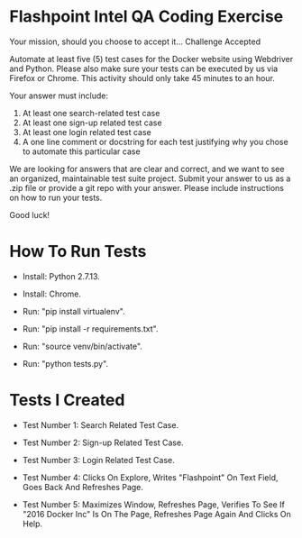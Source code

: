 # Flashpoint Intel QA Coding Exercise

Your mission, should you choose to accept it... Challenge Accepted

Automate at least five (5)  test cases for the Docker website using Webdriver and Python. Please also make sure your tests can be executed by us via Firefox or Chrome.  This activity should only take 45 minutes to an hour.

Your answer must include:
1.	At least one search-related test case
2.	At least one sign-up related test case
3.	At least one login related test case
4.	A one line comment or docstring for each test justifying why you chose to automate this particular case

We are looking for answers that are clear and correct, and we want to see an organized, maintainable test suite project.  Submit your answer to us as a .zip file or provide a git repo with your answer.  Please include instructions on how to run your tests.

Good luck!

# How To Run Tests

* Install: Python 2.7.13.

* Install: Chrome.

* Run: "pip install virtualenv".

* Run: "pip install -r requirements.txt".

* Run: "source venv/bin/activate".

* Run: "python tests.py".

# Tests I Created

* Test Number 1: Search Related Test Case.

* Test Number 2: Sign-up Related Test Case.

* Test Number 3: Login Related Test Case.

* Test Number 4: Clicks On Explore, Writes "Flashpoint" On Text Field, Goes Back And Refreshes Page.

* Test Number 5: Maximizes Window, Refreshes Page, Verifies To See If "2016 Docker Inc" Is On The Page, Refreshes Page Again And Clicks On Help. 



 
